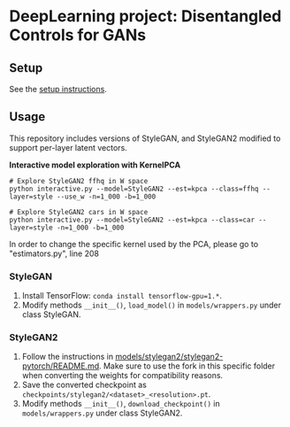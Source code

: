 # DeepLearning project: Disentangled Controls for GANs

## Setup
See the [setup instructions](SETUP.md).

## Usage
This repository includes versions of StyleGAN, and StyleGAN2 modified to support per-layer latent vectors.

**Interactive model exploration with KernelPCA**
```
# Explore StyleGAN2 ffhq in W space
python interactive.py --model=StyleGAN2 --est=kpca --class=ffhq --layer=style --use_w -n=1_000 -b=1_000

# Explore StyleGAN2 cars in W space
python interactive.py --model=StyleGAN2 --est=kpca --class=car --layer=style -n=1_000 -b=1_000
```
In order to change the specific kernel used by the PCA, please go to "estimators.py", line 208

### StyleGAN
1. Install TensorFlow: `conda install tensorflow-gpu=1.*`.
2. Modify methods `__init__()`, `load_model()` in `models/wrappers.py` under class StyleGAN.

### StyleGAN2
1. Follow the instructions in [models/stylegan2/stylegan2-pytorch/README.md](https://github.com/harskish/stylegan2-pytorch/blob/master/README.md#convert-weight-from-official-checkpoints). Make sure to use the fork in this specific folder when converting the weights for compatibility reasons.
2. Save the converted checkpoint as `checkpoints/stylegan2/<dataset>_<resolution>.pt`.
3. Modify methods `__init__()`, `download_checkpoint()` in `models/wrappers.py` under class StyleGAN2.


[stylegan_pytorch]: https://github.com/lernapparat/lernapparat/blob/master/style_gan/pytorch_style_gan.ipynb
[stylegan2_pytorch]: https://github.com/rosinality/stylegan2-pytorch
[pretrained_stylegan]: https://github.com/justinpinkney/awesome-pretrained-stylegan
